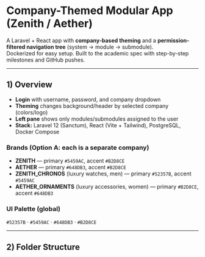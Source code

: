 # Company-Themed Modular App (Zenith / Aether)

A Laravel + React app with **company-based theming** and a **permission-filtered navigation tree** (system → module → submodule).  
Dockerized for easy setup. Built to the academic spec with step-by-step milestones and GitHub pushes.

---

## 1) Overview

- **Login** with username, password, and company dropdown  
- **Theming** changes background/header by selected company (colors/logo)  
- **Left pane** shows only modules/submodules assigned to the user  
- **Stack:** Laravel 12 (Sanctum), React (Vite + Tailwind), PostgreSQL, Docker Compose

### Brands (Option A: each is a separate company)
- **ZENITH** — primary `#5459AC`, accent `#B2D8CE`
- **AETHER** — primary `#648DB3`, accent `#B2D8CE`
- **ZENITH_CHRONOS** (luxury watches, men) — primary `#52357B`, accent `#5459AC`
- **AETHER_ORNAMENTS** (luxury accessories, women) — primary `#B2D8CE`, accent `#648DB3`

### UI Palette (global)
`#52357B` · `#5459AC` · `#648DB3` · `#B2D8CE`

---

## 2) Folder Structure

